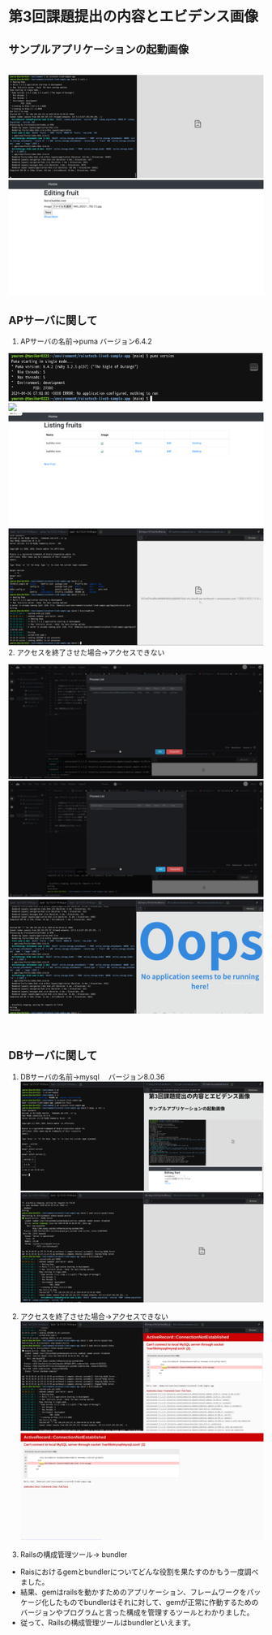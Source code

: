 # 第3回課題提出の内容とエビデンス画像

## サンプルアプリケーションの起動画像
　 
![](lecture3-images/lecture3-1-images.png)　
![](lecture3-images/lecture3-1-2-images.png)


## APサーバに関して
1. APサーバの名前→puma    バージョン6.4.2

![](lecture3-images/lecture3-3-3-6.images.png)
![](lecture3-images/lecture3-3-3-6-images.png)
![](lecture3-images/lecture3-2-2-images.png)
![](lecture3-images/lecture3-3-3-images.png)
2. アクセスを終了させた場合→アクセスできない

![](lecture3-images/lecture3-3-images.png)
![](lecture3-images/lecture3-8-images.png)
![](lecture3-images/lecture3-2-4-images.png)

　
 
  
  
## DBサーバに関して
1. DBサーバの名前→mysql  　バージョン8.0.36
![](lecture3-images/lecture3-3-8.png)
![](lecture3-images/lecture3-5-images.png)


2. アクセスを終了させた場合→アクセスできない
![](lecture3-images/lecture3-7-images.png)
![](lecture3-images/lecture3-6-images.png)
　　
　　
3. Railsの構成管理ツール→ bundler　
* Raisにおけるgemとbundlerについてどんな役割を果たすのかもう一度調べました。
* 結果、gemはrailsを動かすためのアプリケーション、フレームワークをパッケージ化したものでbundlerはそれに対して、gemが正常に作動するためのバージョンやプログラムと言った構成を管理するツールとわかりました。
* 従って、Railsの構成管理ツールはbundlerといえます。
　
